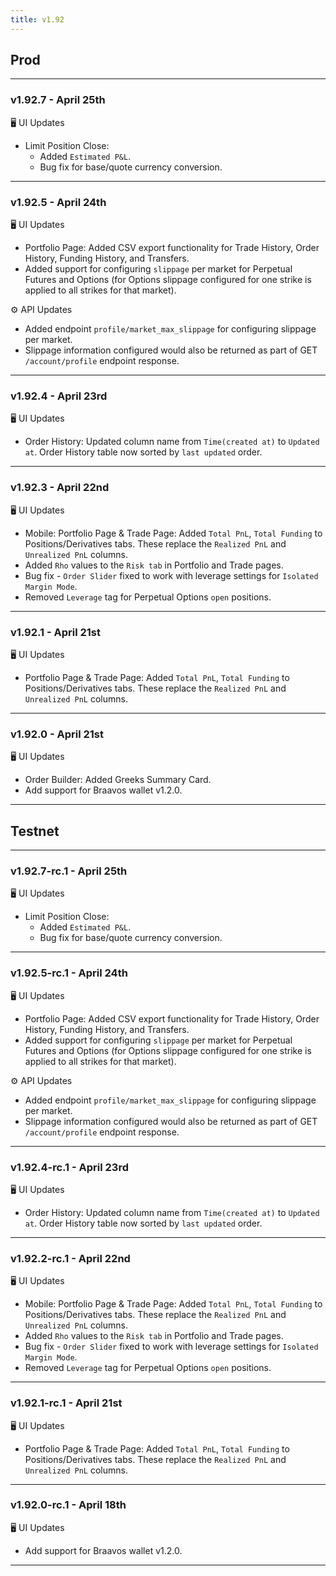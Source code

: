 ```yaml
---
title: v1.92
---
```

## Prod
---
### v1.92.7 - April 25th
🖥️  UI Updates
* Limit Position Close: 
  * Added `Estimated P&L`.
  * Bug fix for base/quote currency conversion.
---
### v1.92.5 - April 24th
🖥️  UI Updates
* Portfolio Page: Added CSV export functionality for Trade History, Order History, Funding History, and Transfers.
* Added support for configuring `slippage` per market for Perpetual Futures and Options (for Options slippage configured for one strike is applied to all strikes for that market).

⚙️ API Updates
* Added endpoint `profile/market_max_slippage` for configuring slippage per market.
* Slippage information configured would also be returned as part of GET `/account/profile` endpoint response.
---
### v1.92.4 - April 23rd
🖥️  UI Updates
* Order History: Updated column name from `Time(created at)` to `Updated at`. Order History table now sorted by `last updated` order.
---
### v1.92.3 - April 22nd
🖥️  UI Updates
* Mobile: Portfolio Page & Trade Page: Added `Total PnL`, `Total Funding` to Positions/Derivatives tabs. These replace the `Realized PnL` and `Unrealized PnL` columns.
* Added `Rho` values to the `Risk tab` in Portfolio and Trade pages.
* Bug fix - `Order Slider` fixed to work with leverage settings for `Isolated Margin Mode`.
* Removed `Leverage` tag for Perpetual Options `open` positions.
---
### v1.92.1 - April 21st
🖥️  UI Updates
* Portfolio Page & Trade Page: Added `Total PnL`, `Total Funding` to Positions/Derivatives tabs. These replace the `Realized PnL` and `Unrealized PnL` columns.
---
### v1.92.0 - April 21st
🖥️  UI Updates
* Order Builder: Added Greeks Summary Card.
* Add support for Braavos wallet v1.2.0.
---

## Testnet
---
### v1.92.7-rc.1 - April 25th
🖥️  UI Updates
* Limit Position Close: 
  * Added `Estimated P&L`.
  * Bug fix for base/quote currency conversion.
---
### v1.92.5-rc.1 - April 24th
🖥️  UI Updates
* Portfolio Page: Added CSV export functionality for Trade History, Order History, Funding History, and Transfers.
* Added support for configuring `slippage` per market for Perpetual Futures and Options (for Options slippage configured for one strike is applied to all strikes for that market).

⚙️ API Updates
* Added endpoint `profile/market_max_slippage` for configuring slippage per market.
* Slippage information configured would also be returned as part of GET `/account/profile` endpoint response.
---
### v1.92.4-rc.1 - April 23rd
🖥️  UI Updates
* Order History: Updated column name from `Time(created at)` to `Updated at`. Order History table now sorted by `last updated` order.
---
### v1.92.2-rc.1 - April 22nd
🖥️  UI Updates
* Mobile: Portfolio Page & Trade Page: Added `Total PnL`, `Total Funding` to Positions/Derivatives tabs. These replace the `Realized PnL` and `Unrealized PnL` columns.
* Added `Rho` values to the `Risk tab` in Portfolio and Trade pages.
* Bug fix - `Order Slider` fixed to work with leverage settings for `Isolated Margin Mode`.
* Removed `Leverage` tag for Perpetual Options `open` positions.
---
### v1.92.1-rc.1 - April 21st
🖥️  UI Updates
* Portfolio Page & Trade Page: Added `Total PnL`, `Total Funding` to Positions/Derivatives tabs. These replace the `Realized PnL` and `Unrealized PnL` columns.
---
### v1.92.0-rc.1 - April 18th
🖥️  UI Updates
* Add support for Braavos wallet v1.2.0.
---
